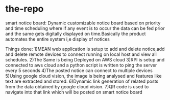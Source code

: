 # the-repo
smart notice board:
Dynamic customizable notice board based on priority and time scheduling where if any event is to occur the data can be fed prior and the same gets digitally displayed on time.Basically the product automates the entire system i,e display of notices

  Things done:
1)MEAN web application is setup to add and delete notice,add and delete remote devices to connect running on local host and view all schedules.
2)The Same is being Deployed on AWS cloud
3)RPI is  setup and connected to aws cloud and a python script is written to ping the server every 5 seconds
4)The posted notice can connect to multiple devices 
5)Using google cloud vision, the image is being analysed and features like text are extracted and stored.
6)Dynamic link generation of related posts from the data obtained by google cloud vision.
7)QR code is used to navigate into that link which will be posted on smart notice board
